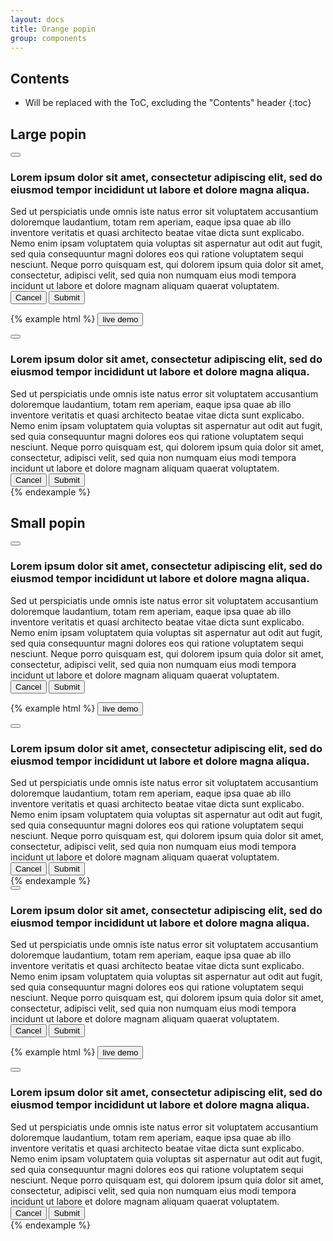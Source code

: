 ```yaml
---
layout: docs
title: Orange popin
group: components
---
```


## Contents

* Will be replaced with the ToC, excluding the "Contents" header
{:toc}

## Large popin

<div class="bd-example bd-example-modal">
    <div class="modal">
        <div class="modal-dialog" role="document">
            <div class="modal-content">
                <div class="modal-header">
                    <button type="button" class="btn"><span class="close"></span></button>
                </div>
                <div class="modal-body">
                    <div class="card card-block has-info">
                        <div class="card-icon">
                            <span class="icon-Warning-important"></span>
                        </div>
                        <h3 class="card-title">Lorem ipsum dolor sit amet, consectetur adipiscing elit, sed do eiusmod tempor incididunt ut labore et dolore magna aliqua.</h3>
                        <div class="card-text">Sed ut perspiciatis unde omnis iste natus error sit voluptatem accusantium doloremque laudantium, totam rem aperiam, eaque ipsa quae ab illo inventore veritatis et quasi architecto beatae vitae dicta sunt explicabo. Nemo enim ipsam voluptatem quia voluptas sit aspernatur aut odit aut fugit, sed quia consequuntur magni dolores eos qui ratione voluptatem sequi nesciunt. Neque porro quisquam est, qui dolorem ipsum quia dolor sit amet, consectetur, adipisci velit, sed quia non numquam eius modi tempora incidunt ut labore et dolore magnam aliquam quaerat voluptatem.</div>
                    </div>
                </div>
                <div class="modal-footer">
                    <div class="float-xs-right">
                        <button type="button" class="btn btn-secondary">Cancel</button>
                        <button type="button" class="btn btn-primary">Submit</button>
                    </div>
                </div>
            </div>
        </div>
    </div>
</div>

{% example html %}
 <button type="button" class="btn btn-primary btn-lg" data-toggle="modal" data-target="#myModal1">
    live demo
</button>

<div class="modal fade" id="myModal1" tabindex="-1" role="dialog" aria-labelledby="myModalLabel1" aria-hidden="true">
    <div class="modal-dialog" role="document">
        <div class="modal-content">
            <div class="modal-header">
                <button type="button" class="btn" data-dismiss="modal"><span class="close"></span></button>
            </div>
            <div class="modal-body">
                <div class="card card-block has-info">
                    <div class="card-icon">
                        <span class="icon-Warning-important"></span>
                    </div>
                    <h3 id="myModalLabel1" class="card-title">Lorem ipsum dolor sit amet, consectetur adipiscing elit, sed do eiusmod tempor incididunt ut labore et dolore magna aliqua.</h3>
                    <div class="card-text">Sed ut perspiciatis unde omnis iste natus error sit voluptatem accusantium doloremque laudantium, totam rem aperiam, eaque ipsa quae ab illo inventore veritatis et quasi architecto beatae vitae dicta sunt explicabo. Nemo enim ipsam voluptatem quia voluptas sit aspernatur aut odit aut fugit, sed quia consequuntur magni dolores eos qui ratione voluptatem sequi nesciunt. Neque porro quisquam est, qui dolorem ipsum quia dolor sit amet, consectetur, adipisci velit, sed quia non numquam eius modi tempora incidunt ut labore et dolore magnam aliquam quaerat voluptatem.</div>
                </div>
            </div>
            <div class="modal-footer">
                <div class="float-xs-right">
                    <button type="button" class="btn btn-secondary" data-dismiss="modal">Cancel</button>
                    <button type="button" class="btn btn-primary">Submit</button>
                </div>
            </div>
        </div>
    </div>
</div>
{% endexample %}

## Small popin

<div class="bd-example bd-example-modal">
    <div class="modal">
        <div class="modal-dialog modal-sm" role="document">
            <div class="modal-content">
                <div class="modal-header">
                    <button type="button" class="btn"><span class="close"></span></button>
                </div>
                <div class="modal-body">
                    <div class="card card-block has-info">
                        <div class="card-icon">
                            <span class="icon-Warning-important"></span>
                        </div>
                        <h3 class="card-title">Lorem ipsum dolor sit amet, consectetur adipiscing elit, sed do eiusmod tempor incididunt ut labore et dolore magna aliqua.</h3>
                        <div class="card-text">Sed ut perspiciatis unde omnis iste natus error sit voluptatem accusantium doloremque laudantium, totam rem aperiam, eaque ipsa quae ab illo inventore veritatis et quasi architecto beatae vitae dicta sunt explicabo. Nemo enim ipsam voluptatem quia voluptas sit aspernatur aut odit aut fugit, sed quia consequuntur magni dolores eos qui ratione voluptatem sequi nesciunt. Neque porro quisquam est, qui dolorem ipsum quia dolor sit amet, consectetur, adipisci velit, sed quia non numquam eius modi tempora incidunt ut labore et dolore magnam aliquam quaerat voluptatem.</div>
                    </div>
                </div>
                <div class="modal-footer">
                    <div class="float-xs-right">
                        <button type="button" class="btn btn-secondary">Cancel</button>
                        <button type="button" class="btn btn-primary">Submit</button>
                    </div>
                </div>
            </div>
        </div>
    </div>
</div>

{% example html %}
<button type="button" class="btn btn-primary btn-lg" data-toggle="modal" data-target="#myModal2">
    live demo
</button>

<div class="modal fade" id="myModal2" tabindex="-1" role="dialog" aria-labelledby="myModalLabel2" aria-hidden="true">
    <div class="modal-dialog modal-sm" role="document">
        <div class="modal-content">
            <div class="modal-header">
                <button type="button" class="btn" data-dismiss="modal"><span class="close"></span></button>
            </div>
            <div class="modal-body">
                <div class="card card-block has-info">
                    <div class="card-icon">
                        <span class="icon-Warning-important"></span>
                    </div>
                    <h3 id="myModalLabel2" class="card-title">Lorem ipsum dolor sit amet, consectetur adipiscing elit, sed do eiusmod tempor incididunt ut labore et dolore magna aliqua.</h3>
                    <div class="card-text">Sed ut perspiciatis unde omnis iste natus error sit voluptatem accusantium doloremque laudantium, totam rem aperiam, eaque ipsa quae ab illo inventore veritatis et quasi architecto beatae vitae dicta sunt explicabo. Nemo enim ipsam voluptatem quia voluptas sit aspernatur aut odit aut fugit, sed quia consequuntur magni dolores eos qui ratione voluptatem sequi nesciunt. Neque porro quisquam est, qui dolorem ipsum quia dolor sit amet, consectetur, adipisci velit, sed quia non numquam eius modi tempora incidunt ut labore et dolore magnam aliquam quaerat voluptatem.</div>
                </div>
            </div>
            <div class="modal-footer">
                <div class="float-xs-right">
                    <button type="button" class="btn btn-secondary" data-dismiss="modal">Cancel</button>
                    <button type="button" class="btn btn-primary">Submit</button>
                </div>
            </div>
        </div>
    </div>
</div>
{% endexample %}


<div class="bd-example bd-example-modal">
    <div class="modal">
        <div class="modal-dialog modal-sm" role="document">
            <div class="modal-content">
                <div class="modal-header">
                    <button type="button" class="btn"><span class="close"></span></button>
                </div>
                <div class="modal-body">
                    <div class="card card-block has-info on-top">
                        <div class="card-icon">
                            <span class="icon-Warning-important"></span>
                        </div>
                        <h3 class="card-title">Lorem ipsum dolor sit amet, consectetur adipiscing elit, sed do eiusmod tempor incididunt ut labore et dolore magna aliqua.</h3>
                        <div class="card-text">Sed ut perspiciatis unde omnis iste natus error sit voluptatem accusantium doloremque laudantium, totam rem aperiam, eaque ipsa quae ab illo inventore veritatis et quasi architecto beatae vitae dicta sunt explicabo. Nemo enim ipsam voluptatem quia voluptas sit aspernatur aut odit aut fugit, sed quia consequuntur magni dolores eos qui ratione voluptatem sequi nesciunt. Neque porro quisquam est, qui dolorem ipsum quia dolor sit amet, consectetur, adipisci velit, sed quia non numquam eius modi tempora incidunt ut labore et dolore magnam aliquam quaerat voluptatem.</div>
                    </div>
                </div>
                <div class="modal-footer">
                    <div class="float-xs-right">
                        <button type="button" class="btn btn-secondary">Cancel</button>
                        <button type="button" class="btn btn-primary">Submit</button>
                    </div>
                </div>
            </div>
        </div>
    </div>
</div>

{% example html %}
<button type="button" class="btn btn-primary btn-lg" data-toggle="modal" data-target="#myModal3">
    live demo
</button>

<div class="modal fade" id="myModal3" tabindex="-1" role="dialog" aria-labelledby="myModalLabel3" aria-hidden="true">
    <div class="modal-dialog modal-sm" role="document">
        <div class="modal-content">
            <div class="modal-header">
                <button type="button" class="btn" data-dismiss="modal"><span class="close"></span></button>
            </div>
            <div class="modal-body">
                <div class="card card-block has-info on-top">
                    <div class="card-icon">
                        <span class="icon-Warning-important"></span>
                    </div>
                    <h3 id="myModalLabel3" class="card-title">Lorem ipsum dolor sit amet, consectetur adipiscing elit, sed do eiusmod tempor incididunt ut labore et dolore magna aliqua.</h3>
                    <div class="card-text">Sed ut perspiciatis unde omnis iste natus error sit voluptatem accusantium doloremque laudantium, totam rem aperiam, eaque ipsa quae ab illo inventore veritatis et quasi architecto beatae vitae dicta sunt explicabo. Nemo enim ipsam voluptatem quia voluptas sit aspernatur aut odit aut fugit, sed quia consequuntur magni dolores eos qui ratione voluptatem sequi nesciunt. Neque porro quisquam est, qui dolorem ipsum quia dolor sit amet, consectetur, adipisci velit, sed quia non numquam eius modi tempora incidunt ut labore et dolore magnam aliquam quaerat voluptatem.</div>
                </div>
            </div>
            <div class="modal-footer">
                <div class="float-xs-right">
                    <button type="button" class="btn btn-secondary" data-dismiss="modal">Cancel</button>
                    <button type="button" class="btn btn-primary">Submit</button>
                </div>
            </div>
        </div>
    </div>
</div>
{% endexample %}

